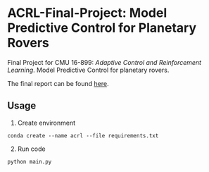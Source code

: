 # ACRL-Final-Project: Model Predictive Control for Planetary Rovers
Final Project for CMU 16-899: _Adaptive Control and Reinforcement Learning_. Model Predictive Control for planetary rovers.

The final report can be found [here](https://github.com/rschwa6308/ACRL-Final-Project/blob/master/ACRL_Project_Report.pdf).

## Usage
1. Create environment
```
conda create --name acrl --file requirements.txt
```

2. Run code
```
python main.py
```
